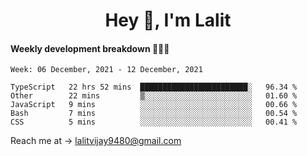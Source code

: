 <h1 align="center">Hey 👋, I'm Lalit</h1>

#### Weekly development breakdown 👨🏻‍💻
<!--START_SECTION:waka-->
```text
Week: 06 December, 2021 - 12 December, 2021

TypeScript   22 hrs 52 mins  ████████████████████████░   96.34 % 
Other        22 mins         ▒░░░░░░░░░░░░░░░░░░░░░░░░   01.60 % 
JavaScript   9 mins          ░░░░░░░░░░░░░░░░░░░░░░░░░   00.66 % 
Bash         7 mins          ░░░░░░░░░░░░░░░░░░░░░░░░░   00.54 % 
CSS          5 mins          ░░░░░░░░░░░░░░░░░░░░░░░░░   00.41 % 
```
<!--END_SECTION:waka-->

Reach me at → lalitvijay9480@gmail.com
